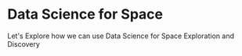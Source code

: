 # Data Science for Space

Let's Explore how we can use Data Science for Space Exploration and Discovery
